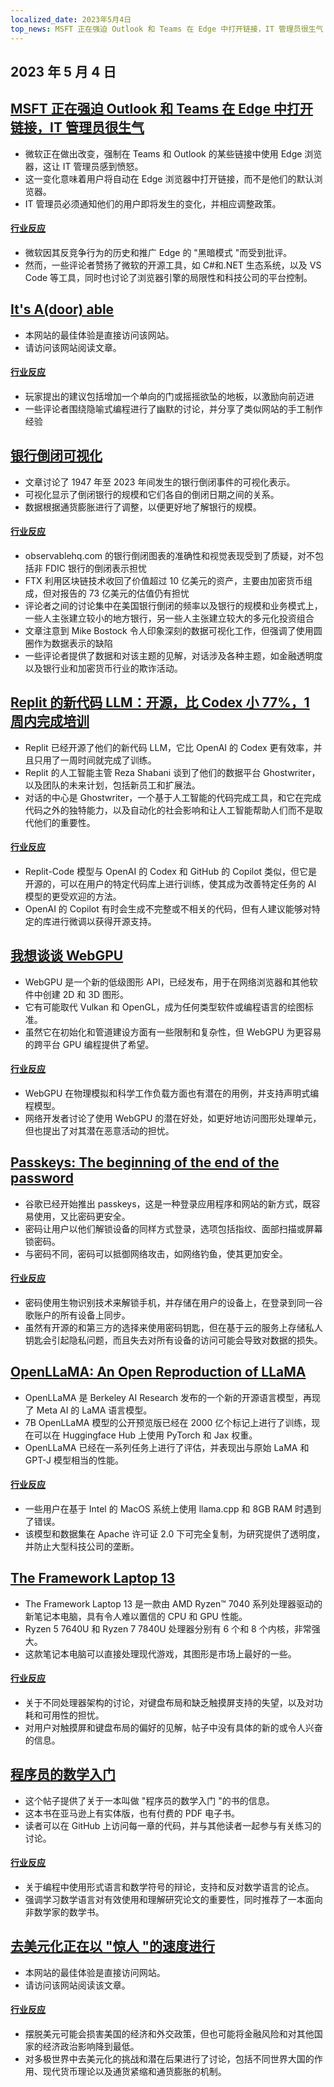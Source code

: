 ```yaml
---
localized_date: 2023年5月4日
top_news: MSFT 正在强迫 Outlook 和 Teams 在 Edge 中打开链接，IT 管理员很生气
---
```


## 2023 年 5 月 4 日

## [MSFT 正在强迫 Outlook 和 Teams 在 Edge 中打开链接，IT 管理员很生气](https://www.theverge.com/2023/5/3/23709297/microsoft-edge-force-outlook-teams-web-links-open)

- 微软正在做出改变，强制在 Teams 和 Outlook 的某些链接中使用 Edge 浏览器，这让 IT 管理员感到愤怒。
- 这一变化意味着用户将自动在 Edge 浏览器中打开链接，而不是他们的默认浏览器。
- IT 管理员必须通知他们的用户即将发生的变化，并相应调整政策。

#### [行业反应](http://news.ycombinator.com/item?id=35800158)

- 微软因其反竞争行为的历史和推广 Edge 的 "黑暗模式 "而受到批评。
- 然而，一些评论者赞扬了微软的开源工具，如 C#和.NET 生态系统，以及 VS Code 等工具，同时也讨论了浏览器引擎的局限性和科技公司的平台控制。

## [It's A(door) able](https://ncase.me/door/)

- 本网站的最佳体验是直接访问该网站。
- 请访问该网站阅读文章。

#### [行业反应](http://news.ycombinator.com/item?id=35800492)

- 玩家提出的建议包括增加一个单向的门或摇摇欲坠的地板，以激励向前迈进
- 一些评论者围绕隐喻式编程进行了幽默的讨论，并分享了类似网站的手工制作经验

## [银行倒闭可视化](https://observablehq.com/@mbostock/bank-failures)

- 文章讨论了 1947 年至 2023 年间发生的银行倒闭事件的可视化表示。
- 可视化显示了倒闭银行的规模和它们各自的倒闭日期之间的关系。
- 数据根据通货膨胀进行了调整，以便更好地了解银行的规模。

#### [行业反应](http://news.ycombinator.com/item?id=35795975)

- observablehq.com 的银行倒闭图表的准确性和视觉表现受到了质疑，对不包括非 FDIC 银行的倒闭表示担忧
- FTX 利用区块链技术收回了价值超过 10 亿美元的资产，主要由加密货币组成，但对报告的 73 亿美元的估值仍有担忧
- 评论者之间的讨论集中在美国银行倒闭的频率以及银行的规模和业务模式上，一些人主张建立较小的地方银行，另一些人主张建立较大的多元化投资组合
- 文章注意到 Mike Bostock 令人印象深刻的数据可视化工作，但强调了使用圆圈作为数据表示的缺陷
- 一些评论者提供了数据和对该主题的见解，对话涉及各种主题，如金融透明度以及银行业和加密货币行业的欺诈活动。

## [Replit 的新代码 LLM：开源，比 Codex 小 77%，1 周内完成培训](https://www.latent.space/p/reza-shabani#details)

- Replit 已经开源了他们的新代码 LLM，它比 OpenAI 的 Codex 更有效率，并且只用了一周时间就完成了训练。
- Replit 的人工智能主管 Reza Shabani 谈到了他们的数据平台 Ghostwriter，以及团队的未来计划，包括新员工和扩展法。
- 对话的中心是 Ghostwriter，一个基于人工智能的代码完成工具，和它在完成代码之外的独特能力，以及自动化的社会影响和让人工智能帮助人们而不是取代他们的重要性。

#### [行业反应](http://news.ycombinator.com/item?id=35803435)

- Replit-Code 模型与 OpenAI 的 Codex 和 GitHub 的 Copilot 类似，但它是开源的，可以在用户的特定代码库上进行训练，使其成为改善特定任务的 AI 模型的更受欢迎的方法。
- OpenAI 的 Copilot 有时会生成不完整或不相关的代码，但有人建议能够对特定的库进行微调以获得开源支持。

## [我想谈谈 WebGPU](https://cohost.org/mcc/post/1406157-i-want-to-talk-about-webgpu)

- WebGPU 是一个新的低级图形 API，已经发布，用于在网络浏览器和其他软件中创建 2D 和 3D 图形。
- 它有可能取代 Vulkan 和 OpenGL，成为任何类型软件或编程语言的绘图标准。
- 虽然它在初始化和管道建设方面有一些限制和复杂性，但 WebGPU 为更容易的跨平台 GPU 编程提供了希望。

#### [行业反应](http://news.ycombinator.com/item?id=35800988)

- WebGPU 在物理模拟和科学工作负载方面也有潜在的用例，并支持声明式编程模型。
- 网络开发者讨论了使用 WebGPU 的潜在好处，如更好地访问图形处理单元，但也提出了对其潜在恶意活动的担忧。

## [Passkeys: The beginning of the end of the password](https://blog.google/technology/safety-security/the-beginning-of-the-end-of-the-password/)

- 谷歌已经开始推出 passkeys，这是一种登录应用程序和网站的新方式，既容易使用，又比密码更安全。
- 密码让用户以他们解锁设备的同样方式登录，选项包括指纹、面部扫描或屏幕锁密码。
- 与密码不同，密码可以抵御网络攻击，如网络钓鱼，使其更加安全。

#### [行业反应](http://news.ycombinator.com/item?id=35801392)

- 密码使用生物识别技术来解锁手机，并存储在用户的设备上，在登录到同一谷歌账户的所有设备上同步。
- 虽然有开源的和第三方的选择来使用密码钥匙，但在基于云的服务上存储私人钥匙会引起隐私问题，而且失去对所有设备的访问可能会导致对数据的损失。

## [OpenLLaMA: An Open Reproduction of LLaMA](https://github.com/openlm-research/open_llama)

- OpenLLaMA 是 Berkeley AI Research 发布的一个新的开源语言模型，再现了 Meta AI 的 LaMA 语言模型。
- 7B OpenLLaMA 模型的公开预览版已经在 2000 亿个标记上进行了训练，现在可以在 Huggingface Hub 上使用 PyTorch 和 Jax 权重。
- OpenLLaMA 已经在一系列任务上进行了评估，并表现出与原始 LaMA 和 GPT-J 模型相当的性能。

#### [行业反应](http://news.ycombinator.com/item?id=35798888)

- 一些用户在基于 Intel 的 MacOS 系统上使用 llama.cpp 和 8GB RAM 时遇到了错误。
- 该模型和数据集在 Apache 许可证 2.0 下可完全复制，为研究提供了透明度，并防止大型科技公司的垄断。

## [The Framework Laptop 13](https://frame.work/blog/announcing-the-framework-laptop-13-powered-by-amd-ryzen)

- The Framework Laptop 13 是一款由 AMD Ryzen™ 7040 系列处理器驱动的新笔记本电脑，具有令人难以置信的 CPU 和 GPU 性能。
- Ryzen 5 7640U 和 Ryzen 7 7840U 处理器分别有 6 个和 8 个内核，非常强大。
- 这款笔记本电脑可以直接处理现代游戏，其图形是市场上最好的一些。

#### [行业反应](http://news.ycombinator.com/item?id=35802210)

- 关于不同处理器架构的讨论，对键盘布局和缺乏触摸屏支持的失望，以及对功耗和可用性的担忧。
- 对用户对触摸屏和键盘布局的偏好的见解，帖子中没有具体的新的或令人兴奋的信息。

## [程序员的数学入门](https://pimbook.org)

- 这个帖子提供了关于一本叫做 "程序员的数学入门 "的书的信息。
- 这本书在亚马逊上有实体版，也有付费的 PDF 电子书。
- 读者可以在 GitHub 上访问每一章的代码，并与其他读者一起参与有关练习的讨论。

#### [行业反应](http://news.ycombinator.com/item?id=35800136)

- 关于编程中使用形式语言和数学符号的辩论，支持和反对数学语言的论点。
- 强调学习数学语言对有效使用和理解研究论文的重要性，同时推荐了一本面向非数学家的数学书。

## [去美元化正在以 "惊人 "的速度进行](https://www.bloomberg.com/news/articles/2023-04-18/de-dollarization-is-happening-at-a-stunning-pace-jen-says)

- 本网站的最佳体验是直接访问网站。
- 请访问该网站阅读该文章。

#### [行业反应](http://news.ycombinator.com/item?id=35796915)

- 摆脱美元可能会损害美国的经济和外交政策，但也可能将金融风险和对其他国家的经济政治影响降到最低。
- 对多极世界中去美元化的挑战和潜在后果进行了讨论，包括不同世界大国的作用、现代货币理论以及通货紧缩和通货膨胀的机制。


